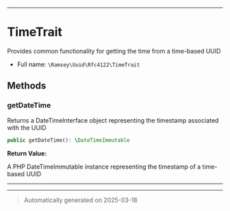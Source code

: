 ***

# TimeTrait

Provides common functionality for getting the time from a time-based UUID



* Full name: `\Ramsey\Uuid\Rfc4122\TimeTrait`




## Methods


### getDateTime

Returns a DateTimeInterface object representing the timestamp associated
with the UUID

```php
public getDateTime(): \DateTimeImmutable
```









**Return Value:**

A PHP DateTimeImmutable instance representing
the timestamp of a time-based UUID




***

***
> Automatically generated on 2025-03-18

